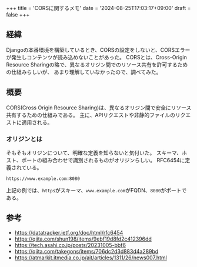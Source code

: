 +++
title = 'CORSに関するメモ'
date = '2024-08-25T17:03:17+09:00'
draft = false
+++

## 経緯

Djangoの本番環境を構築しているとき、CORSの設定をしないと、CORSエラーが発生しコンテンツが読み込めないことがあった。
CORSとは、Cross-Origin Resource Sharingの略で、異なるオリジン間でのリソース共有を許可するための仕組みらしいが、
あまり理解していなかったので、調べてみた。

## 概要

CORS(Cross Origin Resource Sharing)は、異なるオリジン間で安全にリソース共有するための仕組みである。
主に、APIリクエストや非静的ファイルのリクエストに適用される。

### オリジンとは

そもそもオリジンについて、明確な定義を知らないと気付いた。
スキーマ、ホスト、ポートの組み合わせで識別されるものがオリジンらしい。
RFC6454に定義されている。

``` plaintext
https://www.example.com:8080
```

上記の例では、`https`がスキーマ、`www.example.com`がFQDN、`8080`がポートである。

## 参考

- <https://datatracker.ietf.org/doc/html/rfc6454>
- <https://qiita.com/shun198/items/9ebf19d8fd2c412396dd>
- <https://tech.asahi.co.jp/posts/20231005-bbf6>
- <https://qiita.com/takegons/items/706dc2d3d883d4a289bd>
- <https://atmarkit.itmedia.co.jp/ait/articles/1311/26/news007.html>
